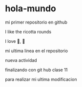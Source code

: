 # hola-mundo

mi primer repositorio en github 

I like the ricotta rounds

I love :icecream:, :muscle:

mi ultima linea en el repositorio

nueva actividad

finalizando con git hub
clase 11

para realizar mi ultima modificacion
